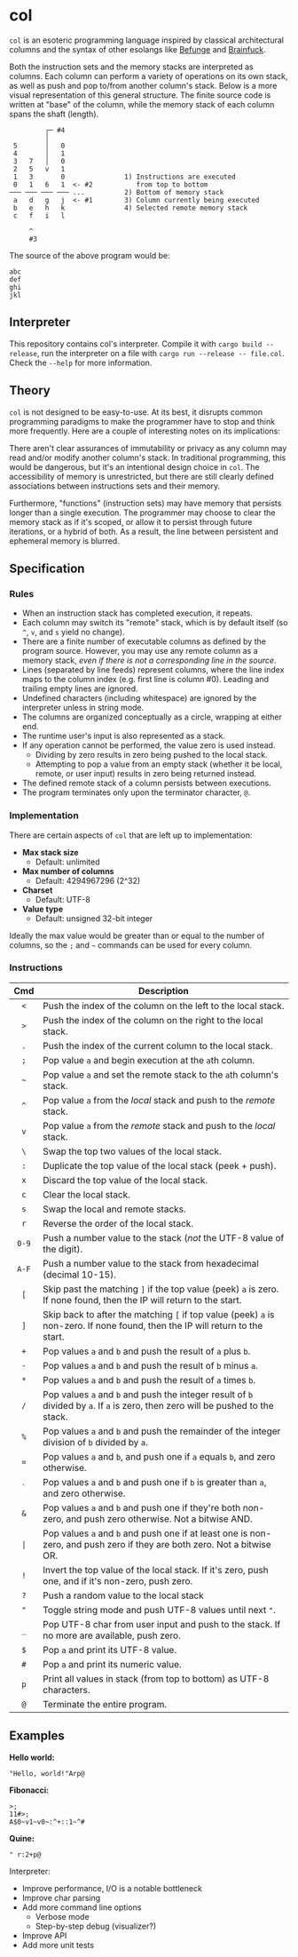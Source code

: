 # col

`col` is an esoteric programming language inspired by classical architectural columns and the syntax of other esolangs like [Befunge](https://esolangs.org/wiki/Befunge) and [Brainfuck](https://esolangs.org/wiki/Brainfuck).

Both the instruction sets and the memory stacks are interpreted as columns. Each column can perform a variety of operations on its own stack, as well as push and pop to/from another column's stack. Below is a more visual representation of this general structure. The finite source code is written at "base" of the column, while the memory stack of each column spans the shaft (length).

```
         ┌─ #4
         │
 5       │   0
 4       │   1
 3   7   │   0
 2   5   v   1
 1   3       0               1) Instructions are executed
 0   1   6   1  <- #2           from top to bottom
─── ─── ─── ─── ...          2) Bottom of memory stack                
 a   d   g   j  <- #1        3) Column currently being executed
 b   e   h   k               4) Selected remote memory stack          
 c   f   i   l

     ^
     #3
```

The source of the above program would be:

```
abc
def
ghi
jkl
```

## Interpreter

This repository contains col's interpreter. Compile it with `cargo build --release`, run the interpreter on a file with `cargo run --release -- file.col`. Check the `--help` for more information.

## Theory

`col` is not designed to be easy-to-use. At its best, it disrupts common programming paradigms to make the programmer have to stop and think more frequently. Here are a couple of interesting notes on its implications:

There aren't clear assurances of immutability or privacy as any column may read and/or modify another column's stack. In traditional programming, this would be dangerous, but it's an intentional design choice in `col`. The accessibility of memory is unrestricted, but there are still clearly defined associations between instructions sets and their memory.

Furthermore, "functions" (instruction sets) may have memory that persists longer than a single execution. The programmer may choose to clear the memory stack as if it's scoped, or allow it to persist through future iterations, or a hybrid of both. As a result, the line between persistent and ephemeral memory is blurred.

## Specification

### Rules

- When an instruction stack has completed execution, it repeats.
- Each column may switch its "remote" stack, which is by default itself (so `^`, `v`, and `s` yield no change).
- There are a finite number of executable columns as defined by the program source. However, you may use any remote column as a memory stack, *even if there is not a corresponding line in the source*.
- Lines (separated by line feeds) represent columns, where the line index maps to the column index (e.g. first line is column \#0). Leading and trailing empty lines are ignored.
- Undefined characters (including whitespace) are ignored by the interpreter unless in string mode.
- The columns are organized conceptually as a circle, wrapping at either end.
- The runtime user's input is also represented as a stack.
- If any operation cannot be performed, the value zero is used instead.
	- Dividing by zero results in zero being pushed to the local stack.
	- Attempting to pop a value from an empty stack (whether it be local, remote, or user input) results in zero being returned instead.
- The defined remote stack of a column persists between executions.
- The program terminates only upon the terminator character, `@`.

### Implementation

There are certain aspects of `col` that are left up to implementation:

- **Max stack size**
    - Default: unlimited
- **Max number of columns**
    - Default: 4294967296 (2^32)
- **Charset**
    - Default: UTF-8
- **Value type**
    - Default: unsigned 32-bit integer
    
Ideally the max value would be greater than or equal to the number of columns, so the `;` and `~` commands can be used for every column.

### Instructions

| Cmd | Description                                                                                                                      |
|:---:|----------------------------------------------------------------------------------------------------------------------------------|
| `<` | Push the index of the column on the left to the local stack.                                                                     |
| `>` | Push the index of the column on the right to the local stack.                                                                    |
| `.` | Push the index of the current column to the local stack.                                                                         |
| `;` | Pop value `a` and begin execution at the `a`th column.                                                                           |
| `~` | Pop value `a` and set the remote stack to the `a`th column's stack.                                                              |
| `^` | Pop value `a` from the *local* stack and push to the *remote* stack.                                                             |
| `v` | Pop value `a` from the *remote* stack and push to the *local* stack.                                                             |
| `\` | Swap the top two values of the local stack.                                                                                      |
| `:` | Duplicate the top value of the local stack (peek + push).                                                                        |
| `x` | Discard the top value of the local stack.                                                                                        |
| `c` | Clear the local stack.                                                                                                           |
| `s` | Swap the local and remote stacks.                                                                                                |
| `r` | Reverse the order of the local stack.                                                                                            |
|`0-9`| Push a number value to the stack (*not* the UTF-8 value of the digit).                                                           |
|`A-F`| Push a number value to the stack from hexadecimal (decimal 10-15).                                                               | 
| `[` | Skip past the matching `]` if the top value (peek) `a` is zero. If none found, then the IP will return to the start.             |
| `]` | Skip back to after the matching `[` if top value (peek) `a` is non-zero. If none found, then the IP will return to the start.    |
| `+` | Pop values `a` and `b` and push the result of `a` plus `b`.                                                                      |
| `-` | Pop values `a` and `b` and push the result of `b` minus `a`.                                                                     |
| `*` | Pop values `a` and `b` and push the result of `a` times `b`.                                                                     |
| `/` | Pop values `a` and `b` and push the integer result of `b` divided by `a`. If `a` is zero, then zero will be pushed to the stack. |
| `%` | Pop values `a` and `b` and push the remainder of the integer division of `b` divided by `a`.                                     |
| `=` | Pop values `a` and `b`, and push one if `a` equals `b`, and zero otherwise.                                                      |
|`` ` ``| Pop values `a` and `b` and push one if `b` is greater than `a`, and zero otherwise.                                            |
| `&` | Pop values `a` and `b` and push one if they're both non-zero, and push zero otherwise. Not a bitwise AND.                        |
|`\|` | Pop values `a` and `b` and push one if at least one is non-zero, and push zero if they are both zero. Not a bitwise OR.          |
| `!` | Invert the top value of the local stack. If it's zero, push one, and if it's non-zero, push zero.                                |
| `?` | Push a random value to the local stack                                                                                           |
| `"` | Toggle string mode and push UTF-8 values until next `"`.                                                                         |
| `_` | Pop UTF-8 char from user input and push to the stack. If no more are available, push zero.                                       |
| `$` | Pop `a` and print its UTF-8 value.                                                                                               |
| `#` | Pop `a` and print its numeric value.                                                                                             |
| `p` | Print all values in stack (from top to bottom) as UTF-8 characters.                                                              |
| `@` | Terminate the entire program.                                                                                                    |

## Examples

**Hello world:**

```
"Hello, world!"Arp@
```

**Fibonacci:**
```
>;
11#>;
A$0~v1~v0~:^+::1~^#
```

**Quine:**
```
" r:2+p@
```

Interpreter:
- Improve performance, I/O is a notable bottleneck
- Improve char parsing
- Add more command line options
    - Verbose mode
    - Step-by-step debug (visualizer?)
- Improve API
- Add more unit tests
